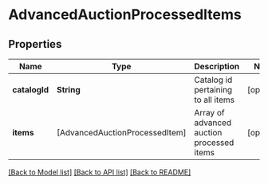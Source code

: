 # AdvancedAuctionProcessedItems

## Properties
Name | Type | Description | Notes
------------ | ------------- | ------------- | -------------
**catalogId** | **String** | Catalog id pertaining to all items | [optional] 
**items** | [AdvancedAuctionProcessedItem] | Array of advanced auction processed items | [optional] 

[[Back to Model list]](../README.md#documentation-for-models) [[Back to API list]](../README.md#documentation-for-api-endpoints) [[Back to README]](../README.md)


